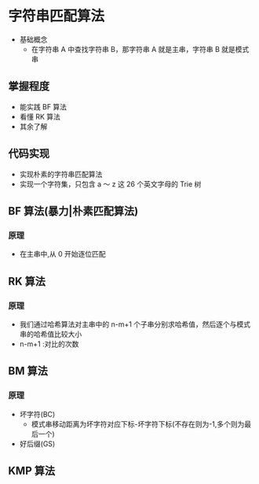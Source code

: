 # 字符串匹配算法

-   基础概念
    -   在字符串 A 中查找字符串 B，那字符串 A 就是主串，字符串 B 就是模式串

## 掌握程度

-   能实践 BF 算法
-   看懂 RK 算法
-   其余了解

## 代码实现

-   实现朴素的字符串匹配算法
-   实现一个字符集，只包含 a ～ z 这 26 个英文字母的 Trie 树

## BF 算法(暴力|朴素匹配算法)

### 原理

-   在主串中,从 0 开始逐位匹配

## RK 算法

### 原理

-   我们通过哈希算法对主串中的 n-m+1 个子串分别求哈希值，然后逐个与模式串的哈希值比较大小
-   n-m+1 :对比的次数

## BM 算法

### 原理

-   坏字符(BC)
    - 模式串移动距离为坏字符对应下标-坏字符下标(不存在则为-1,多个则为最后一个)
-   好后缀(GS)

## KMP 算法
